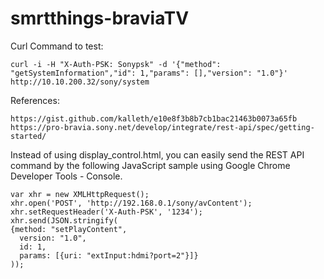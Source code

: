 # smrtthings-braviaTV

Curl Command to test:

    curl -i -H "X-Auth-PSK: Sonypsk" -d '{"method": "getSystemInformation","id": 1,"params": [],"version": "1.0"}' http://10.10.200.32/sony/system


References:
    
    https://gist.github.com/kalleth/e10e8f3b8b7cb1bac21463b0073a65fb
    https://pro-bravia.sony.net/develop/integrate/rest-api/spec/getting-started/


Instead of using display_control.html, you can easily send the REST API command by the following JavaScript sample using Google Chrome Developer Tools - Console.

    var xhr = new XMLHttpRequest();
    xhr.open('POST', 'http://192.168.0.1/sony/avContent');
    xhr.setRequestHeader('X-Auth-PSK', '1234');
    xhr.send(JSON.stringify(
    {method: "setPlayContent",
      version: "1.0",
      id: 1,
      params: [{uri: "extInput:hdmi?port=2"}]}
    ));

